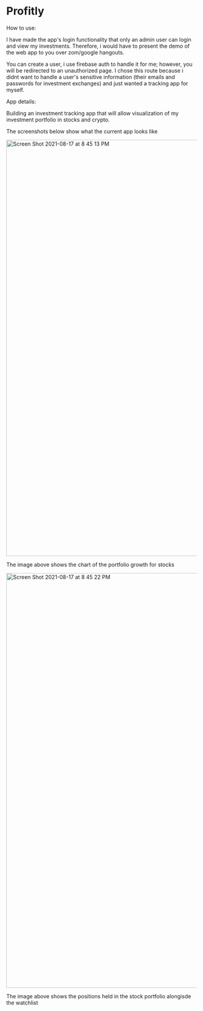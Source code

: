# Profitly
How to use:

I have made the app's login functionality that only an admin user can login and view my investments. Therefore, i would have to present the demo of the web app to you over zom/google hangouts.

You can create a user, i use firebase auth to handle it for me; however, you will be redirected to an unauthorized page. I chose this route because i didnt want to handle a user's sensitive information (their emails and passwords for investment exchanges) and just wanted a tracking app for myself.

App details:

Building an investment tracking app that will allow visualization of my investment portfolio in stocks and crypto.

The screenshots below show what the current app looks like

<img width="1102" alt="Screen Shot 2021-08-17 at 8 45 13 PM" src="https://user-images.githubusercontent.com/55296628/130698546-4c087489-479b-48bc-b009-47df5bfeca7d.png">

The image above shows the chart of the portfolio growth for stocks

<img width="1098" alt="Screen Shot 2021-08-17 at 8 45 22 PM" src="https://user-images.githubusercontent.com/55296628/130698556-1dc595e9-dbfc-4260-8450-6e8bf7062958.png">

The image above shows the positions held in the stock portfolio alongisde the watchlist
